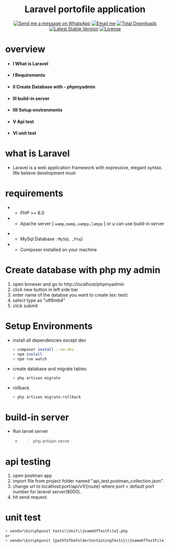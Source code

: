 <div align="center">

<h1> Laravel portofile application  </h1>

 [![Send me a message on WhatsApp](https://img.shields.io/static/v1.svg?label=Send%20a%20message&message=🙈&color=1ebea5&logo=whatsapp&logoColor=white&labelColor=1ebea5)](https://wa.me/201141640812?text=I'm%20interested%20in%20your%20car%20for%20sale)
[![Email me](https://img.shields.io/static/v1.svg?label=Email%20me&labelColor=blueviolet&message=🌎)](mailto:ahmedhamdy.mh95@gmail.com)
<a href="https://packagist.org/packages/laravel/framework"><img src="https://img.shields.io/packagist/dt/laravel/framework" alt="Total Downloads"></a>
<a href="https://packagist.org/packages/laravel/framework"><img src="https://img.shields.io/packagist/v/laravel/framework" alt="Latest Stable Version"></a>
<a href="https://packagist.org/packages/laravel/framework"><img src="https://img.shields.io/packagist/l/laravel/framework" alt="License"></a>
</div>

# overview

- ####  I    What is Laravel
- ####  I    Requirements
- ####   II   Create Database with - phpmyadmin
- ####   III  build-in server
- ####   IIII Setup environments 
- ####   V    Api test
- ####   VI   unit test 

# what is Laravel

* Laravel is a web application framework with expressive, elegant syntax. We believe development must

# requirements
  - * PHP >= 8.0

  - * Apache server [ `wamp,mamp,xampp,lampp` ] or u can use build-in server

  * - MySql Database : `MySQL ,Psql`
  * - Composer installed on your machine
# Create database with php my admin
1. open browser and go to http://localhost/phpmyadmin
2. click new button in left side bar
3. enter name of the databse you want to create (ex: test)
4. select type as "utf8mb4"
5. click submit

# Setup Environments

* install all dependencies except dev

     ```bash
    > composer install --no-dev
    > npm install
    > npm run watch
    ```

* create database and migrate tables
   ```bash
  > php artisan migrate
   ```
* rollback
   ```php
   > php artisan migrate:rollback 
   ```
# build-in server
- Run larvel server
   - > php artisan serve

# api testing
1. open postman app
2. import file from project folder named "api_test.postman_collection.json".
3. change url to localhost:port/api/v1/{route} where port =
default port number for laravel server(8000).
4. hit send request.

# unit test
```bash
> vendor\bin\phpunit tests\\Unit\\{nameOfTestFile}.php
or
> vendor\bin\phpunit {pathToTheFolderContainingTests}\\{nameOfTestFile}.php
```
